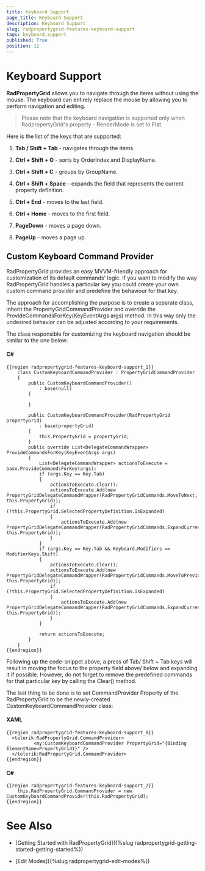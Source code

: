 ```yaml
---
title: Keyboard Support
page_title: Keyboard Support
description: Keyboard Support
slug: radpropertygrid-features-keyboard-support
tags: keyboard,support
published: True
position: 12
---
```


# Keyboard Support



__RadPropertyGrid__  allows you to navigate through the items without using the mouse. The keyboard can entirely replace the mouse by allowing you to perform navigation and editing.
      

>Please note that the keyboard navigation is supported only when RadpropertyGrid's property - RenderMode is set to Flat.
      

Here is the list of the keys that are supported:

1. __Tab / Shift + Tab__ - navigates through the items.
        

2. __Ctrl + Shift + O__ - sorts by OrderIndex and DisplayName.
        

3. __Ctrl + Shift + C__ - groups by GroupName.
        

4. __Ctrl + Shift + Space__ - expands the field that represents the current property definition.
        

5. __Ctrl + End__ - moves to the last field.
        

6. __Ctrl + Home__ - moves to the first field.
        

7. __PageDown__ - moves a page down.
        

8. __PageUp__ - moves a page up.
        

## Custom Keyboard Command Provider

RadPropertyGrid provides an easy MVVM-friendly approach for customization of its default commands' logic. If you want to modify the way RadPropertyGrid handles a particular key you could create your own custom command provider and predefine the behaviour for that key.
        

The approach for accomplishing the purpose is to create a separate class, inherit the PropertyGridCommandProvider and override the ProvideCommandsForKey(KeyEventArgs args) method. In this way only the undesired behavior can be adjusted according to your requirements.

The class responsible for customizing the keyboard navigation should be similar to the one below:

#### __C#__

	{{region radpropertygrid-features-keyboard-support_1}}
	    class CustomKeyboardCommandProvider : PropertyGridCommandProvider
	    {
	        public CustomKeyboardCommandProvider()
	            : base(null)
	        {
	
	        }
	
	        public CustomKeyboardCommandProvider(RadPropertyGrid propertyGrid)
	            : base(propertyGrid)
	        {
	            this.PropertyGrid = propertyGrid;
	        }
	        public override List<DelegateCommandWrapper> ProvideCommandsForKey(KeyEventArgs args)
	        {
	            List<DelegateCommandWrapper> actionsToExecute = base.ProvideCommandsForKey(args);
	            if (args.Key == Key.Tab)
	            {
	                actionsToExecute.Clear();
	                actionsToExecute.Add(new PropertyGridDelegateCommandWrapper(RadPropertyGridCommands.MoveToNext, this.PropertyGrid));
	                if (!this.PropertyGrid.SelectedPropertyDefinition.IsExpanded)
	                {
	                    actionsToExecute.Add(new PropertyGridDelegateCommandWrapper(RadPropertyGridCommands.ExpandCurrentField, this.PropertyGrid));
	                }
	            }
	            if (args.Key == Key.Tab && Keyboard.Modifiers == ModifierKeys.Shift)
	            {
	                actionsToExecute.Clear();
	                actionsToExecute.Add(new PropertyGridDelegateCommandWrapper(RadPropertyGridCommands.MoveToPrevious, this.PropertyGrid));
	                if (!this.PropertyGrid.SelectedPropertyDefinition.IsExpanded)
	                {
	                    actionsToExecute.Add(new PropertyGridDelegateCommandWrapper(RadPropertyGridCommands.ExpandCurrentField, this.PropertyGrid));
	                }
	            }
	
	            return actionsToExecute;
	        }
	    }
	{{endregion}}



Following up the code-snippet above, a press of Tab/ Shift + Tab keys will result in moving the focus to the property field above/ below and expanding it if possible. However, do not forget to remove the predefined commands for that particular key by calling the Clear() method.

The last thing to be done is to set CommandProvider Property of the RadPropertyGrid to be the newly-created CustomKeyboardCommandProvider class:

#### __XAML__

	{{region radpropertygrid-features-keyboard-support_0}}
	  <telerik:RadPropertyGrid.CommandProvider>
	          <my:CustomKeyboardCommandProvider PropertyGrid="{Binding ElementName=PropertyGrid1}" />
	  </telerik:RadPropertyGrid.CommandProvider>
	{{endregion}}



#### __C#__

	{{region radpropertygrid-features-keyboard-support_2}}
	    this.RadPropertyGrid.CommandProvider = new CustomKeyboardCommandProvider(this.RadPropertyGrid);
	{{endregion}}



# See Also

 * [Getting Started with RadPropertyGrid]({%slug radpropertygrid-getting-started-getting-started%})

 * [Edit Modes]({%slug radpropertygrid-edit-modes%})

